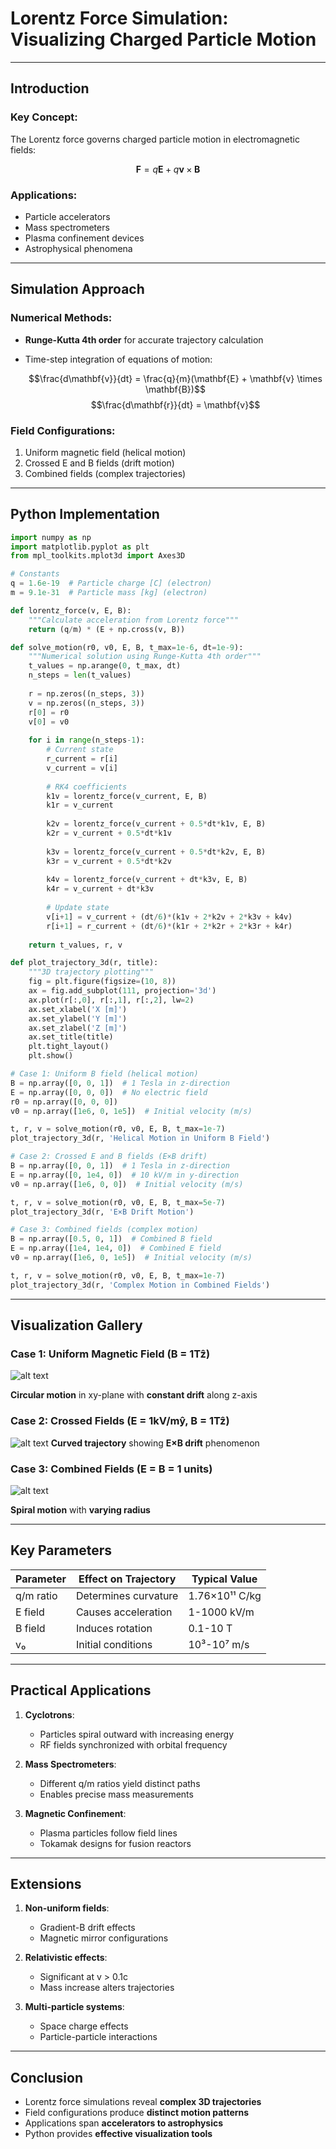 # Lorentz Force Simulation: Visualizing Charged Particle Motion

---

## Introduction

### Key Concept:
The Lorentz force governs charged particle motion in electromagnetic fields:

$$\mathbf{F} = q\mathbf{E} + q\mathbf{v} \times \mathbf{B}$$

### Applications:
- Particle accelerators
- Mass spectrometers
- Plasma confinement devices
- Astrophysical phenomena

---

## Simulation Approach

### Numerical Methods:
- **Runge-Kutta 4th order** for accurate trajectory calculation
- Time-step integration of equations of motion:

  $$\frac{d\mathbf{v}}{dt} = \frac{q}{m}(\mathbf{E} + \mathbf{v} \times \mathbf{B})$$
  $$\frac{d\mathbf{r}}{dt} = \mathbf{v}$$

### Field Configurations:
1. Uniform magnetic field (helical motion)
2. Crossed E and B fields (drift motion)
3. Combined fields (complex trajectories)

---

## Python Implementation

```python
import numpy as np
import matplotlib.pyplot as plt
from mpl_toolkits.mplot3d import Axes3D

# Constants
q = 1.6e-19  # Particle charge [C] (electron)
m = 9.1e-31  # Particle mass [kg] (electron)

def lorentz_force(v, E, B):
    """Calculate acceleration from Lorentz force"""
    return (q/m) * (E + np.cross(v, B))

def solve_motion(r0, v0, E, B, t_max=1e-6, dt=1e-9):
    """Numerical solution using Runge-Kutta 4th order"""
    t_values = np.arange(0, t_max, dt)
    n_steps = len(t_values)
    
    r = np.zeros((n_steps, 3))
    v = np.zeros((n_steps, 3))
    r[0] = r0
    v[0] = v0
    
    for i in range(n_steps-1):
        # Current state
        r_current = r[i]
        v_current = v[i]
        
        # RK4 coefficients
        k1v = lorentz_force(v_current, E, B)
        k1r = v_current
        
        k2v = lorentz_force(v_current + 0.5*dt*k1v, E, B)
        k2r = v_current + 0.5*dt*k1v
        
        k3v = lorentz_force(v_current + 0.5*dt*k2v, E, B)
        k3r = v_current + 0.5*dt*k2v
        
        k4v = lorentz_force(v_current + dt*k3v, E, B)
        k4r = v_current + dt*k3v
        
        # Update state
        v[i+1] = v_current + (dt/6)*(k1v + 2*k2v + 2*k3v + k4v)
        r[i+1] = r_current + (dt/6)*(k1r + 2*k2r + 2*k3r + k4r)
    
    return t_values, r, v

def plot_trajectory_3d(r, title):
    """3D trajectory plotting"""
    fig = plt.figure(figsize=(10, 8))
    ax = fig.add_subplot(111, projection='3d')
    ax.plot(r[:,0], r[:,1], r[:,2], lw=2)
    ax.set_xlabel('X [m]')
    ax.set_ylabel('Y [m]')
    ax.set_zlabel('Z [m]')
    ax.set_title(title)
    plt.tight_layout()
    plt.show()

# Case 1: Uniform B field (helical motion)
B = np.array([0, 0, 1])  # 1 Tesla in z-direction
E = np.array([0, 0, 0])  # No electric field
r0 = np.array([0, 0, 0])
v0 = np.array([1e6, 0, 1e5])  # Initial velocity (m/s)

t, r, v = solve_motion(r0, v0, E, B, t_max=1e-7)
plot_trajectory_3d(r, 'Helical Motion in Uniform B Field')

# Case 2: Crossed E and B fields (E×B drift)
B = np.array([0, 0, 1])  # 1 Tesla in z-direction
E = np.array([0, 1e4, 0])  # 10 kV/m in y-direction
v0 = np.array([1e6, 0, 0])  # Initial velocity (m/s)

t, r, v = solve_motion(r0, v0, E, B, t_max=5e-7)
plot_trajectory_3d(r, 'E×B Drift Motion')

# Case 3: Combined fields (complex motion)
B = np.array([0.5, 0, 1])  # Combined B field
E = np.array([1e4, 1e4, 0])  # Combined E field
v0 = np.array([1e6, 0, 1e5])  # Initial velocity (m/s)

t, r, v = solve_motion(r0, v0, E, B, t_max=1e-7)
plot_trajectory_3d(r, 'Complex Motion in Combined Fields')
```

---

## Visualization Gallery

### Case 1: Uniform Magnetic Field (B = 1Tẑ)
![alt text](electro1.png)

**Circular motion** in xy-plane with **constant drift** along z-axis

### Case 2: Crossed Fields (E = 1kV/mŷ, B = 1Tẑ)
![alt text](electro2.png)
**Curved trajectory** showing **E×B drift** phenomenon

### Case 3: Combined Fields (E = B = 1 units)
![alt text](electro3.png)

**Spiral motion** with **varying radius**

---

## Key Parameters

| Parameter | Effect on Trajectory | Typical Value |
|-----------|----------------------|---------------|
| q/m ratio | Determines curvature | 1.76×10¹¹ C/kg |
| E field | Causes acceleration | 1-1000 kV/m |
| B field | Induces rotation | 0.1-10 T |
| v₀ | Initial conditions | 10³-10⁷ m/s |

---

## Practical Applications

1. **Cyclotrons**:
   - Particles spiral outward with increasing energy
   - RF fields synchronized with orbital frequency

2. **Mass Spectrometers**:
   - Different q/m ratios yield distinct paths
   - Enables precise mass measurements

3. **Magnetic Confinement**:
   - Plasma particles follow field lines
   - Tokamak designs for fusion reactors

---

## Extensions

1. **Non-uniform fields**:
   - Gradient-B drift effects
   - Magnetic mirror configurations

2. **Relativistic effects**:
   - Significant at v > 0.1c
   - Mass increase alters trajectories

3. **Multi-particle systems**:
   - Space charge effects
   - Particle-particle interactions

---

## Conclusion

- Lorentz force simulations reveal **complex 3D trajectories**
- Field configurations produce **distinct motion patterns**
- Applications span **accelerators to astrophysics**
- Python provides **effective visualization tools**

